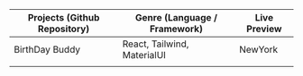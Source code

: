 | Projects (Github Repository)  | Genre (Language / Framework)     | Live Preview     |
| ----------------------------- | -------------------------------- | ---------------- |
| BirthDay Buddy                | React, Tailwind, MaterialUI      | NewYork          |
|                         |                          |         |
